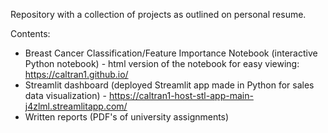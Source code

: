 Repository with a collection of projects as outlined on  personal resume.

Contents:
- Breast Cancer Classification/Feature Importance Notebook (interactive Python notebook) - html version of the notebook for easy viewing: https://caltran1.github.io/
- Streamlit dashboard (deployed Streamlit app made in Python for sales data visualization) - https://caltran1-host-stl-app-main-j4zlml.streamlitapp.com/
- Written reports (PDF's of university assignments)
